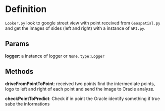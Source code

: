 # Definition

`Looker.py` look to google street view with point received from `Geospatial.py` and get the images of sides (left and right) with a instance of `API.py`.

## Params

**logger**: a instance of logger or `None`. `type:Logger`


## Methods

**driveFromPointToPoint**: received two points find the intermediate points, logo to left and right of each point and send the image to Oracle analyze.

**checkPointToPredict**: Check if in point the Oracle identify something if true sabe the informations
